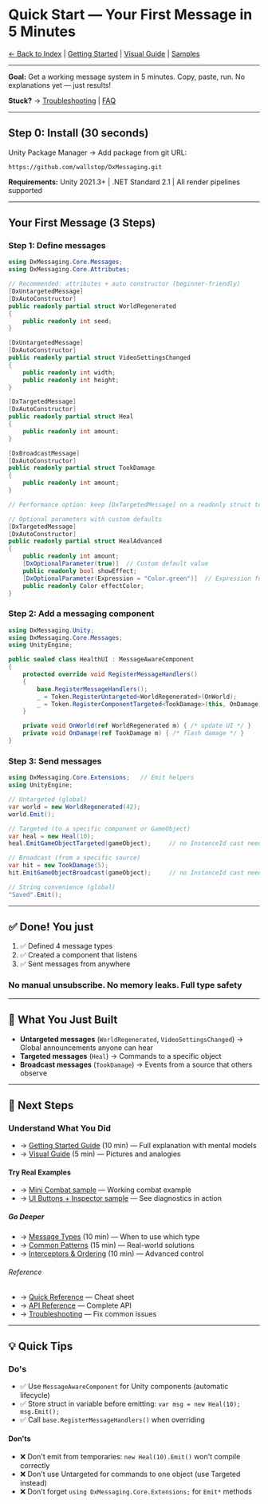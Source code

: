 # Quick Start — Your First Message in 5 Minutes

[← Back to Index](Index.md) | [Getting Started](GettingStarted.md) | [Visual Guide](VisualGuide.md) | [Samples](../Samples~/)

---

**Goal:** Get a working message system in 5 minutes. Copy, paste, run. No explanations yet — just results!

**Stuck?** → [Troubleshooting](Troubleshooting.md) | [FAQ](FAQ.md)

---

## Step 0: Install (30 seconds)

Unity Package Manager → Add package from git URL:

```text
https://github.com/wallstop/DxMessaging.git
```

**Requirements:** Unity 2021.3+ | .NET Standard 2.1 | All render pipelines supported

---

## Your First Message (3 Steps)

### Step 1: Define messages

```csharp
using DxMessaging.Core.Messages;
using DxMessaging.Core.Attributes;

// Recommended: attributes + auto constructor (beginner‑friendly)
[DxUntargetedMessage]
[DxAutoConstructor]
public readonly partial struct WorldRegenerated
{
    public readonly int seed;
}

[DxUntargetedMessage]
[DxAutoConstructor]
public readonly partial struct VideoSettingsChanged
{
    public readonly int width;
    public readonly int height;
}

[DxTargetedMessage]
[DxAutoConstructor]
public readonly partial struct Heal
{
    public readonly int amount;
}

[DxBroadcastMessage]
[DxAutoConstructor]
public readonly partial struct TookDamage
{
    public readonly int amount;
}

// Performance option: keep [DxTargetedMessage] on a readonly struct to stay zero-boxing friendly, and drop [DxAutoConstructor] only if you need custom constructor logic.

// Optional parameters with custom defaults
[DxTargetedMessage]
[DxAutoConstructor]
public readonly partial struct HealAdvanced
{
    public readonly int amount;
    [DxOptionalParameter(true)]  // Custom default value
    public readonly bool showEffect;
    [DxOptionalParameter(Expression = "Color.green")]  // Expression for any type
    public readonly Color effectColor;
}
```

### Step 2: Add a messaging component

```csharp
using DxMessaging.Unity;
using DxMessaging.Core.Messages;
using UnityEngine;

public sealed class HealthUI : MessageAwareComponent
{
    protected override void RegisterMessageHandlers()
    {
        base.RegisterMessageHandlers();
        _ = Token.RegisterUntargeted<WorldRegenerated>(OnWorld);
        _ = Token.RegisterComponentTargeted<TookDamage>(this, OnDamage);
    }

    private void OnWorld(ref WorldRegenerated m) { /* update UI */ }
    private void OnDamage(ref TookDamage m) { /* flash damage */ }
}
```

### Step 3: Send messages

```csharp
using DxMessaging.Core.Extensions;   // Emit helpers
using UnityEngine;

// Untargeted (global)
var world = new WorldRegenerated(42);
world.Emit();

// Targeted (to a specific component or GameObject)
var heal = new Heal(10);
heal.EmitGameObjectTargeted(gameObject);     // no InstanceId cast needed

// Broadcast (from a specific source)
var hit = new TookDamage(5);
hit.EmitGameObjectBroadcast(gameObject);     // no InstanceId cast needed

// String convenience (global)
"Saved".Emit();
```

---

## ✅ Done! You just

1. ✅ Defined 4 message types
1. ✅ Created a component that listens
1. ✅ Sent messages from anywhere

### No manual unsubscribe. No memory leaks. Full type safety

---

## 🎯 What You Just Built

- **Untargeted messages** (`WorldRegenerated`, `VideoSettingsChanged`) → Global announcements anyone can hear
- **Targeted messages** (`Heal`) → Commands to a specific object
- **Broadcast messages** (`TookDamage`) → Events from a source that others observe

---

## 🚀 Next Steps

### Understand What You Did

- → [Getting Started Guide](GettingStarted.md) (10 min) — Full explanation with mental models
- → [Visual Guide](VisualGuide.md) (5 min) — Pictures and analogies

#### Try Real Examples

- → [Mini Combat sample](../Samples~/Mini%20Combat/README.md) — Working combat example
- → [UI Buttons + Inspector sample](../Samples~/UI%20Buttons%20%2B%20Inspector/README.md) — See diagnostics in action

##### Go Deeper

- → [Message Types](MessageTypes.md) (10 min) — When to use which type
- → [Common Patterns](Patterns.md) (15 min) — Real-world solutions
- → [Interceptors & Ordering](InterceptorsAndOrdering.md) (10 min) — Advanced control

###### Reference

- → [Quick Reference](QuickReference.md) — Cheat sheet
- → [API Reference](Reference.md) — Complete API
- → [Troubleshooting](Troubleshooting.md) — Fix common issues

---

## 💡 Quick Tips

### Do's

- ✅ Use `MessageAwareComponent` for Unity components (automatic lifecycle)
- ✅ Store struct in variable before emitting: `var msg = new Heal(10); msg.Emit();`
- ✅ Call `base.RegisterMessageHandlers()` when overriding

#### Don'ts

- ❌ Don't emit from temporaries: `new Heal(10).Emit()` won't compile correctly
- ❌ Don't use Untargeted for commands to one object (use Targeted instead)
- ❌ Don't forget `using DxMessaging.Core.Extensions;` for `Emit*` methods
